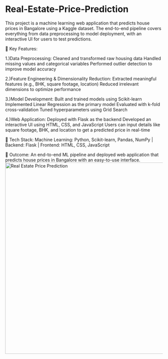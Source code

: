 # Real-Estate-Price-Prediction
This project is a machine learning web application that predicts house prices in Bangalore using a Kaggle dataset. The end-to-end pipeline covers everything from data preprocessing to model deployment, with an interactive UI for users to test predictions.

🔑 Key Features:

1.)Data Preprocessing:
Cleaned and transformed raw housing data
Handled missing values and categorical variables
Performed outlier detection to improve model accuracy

2.)Feature Engineering & Dimensionality Reduction:
Extracted meaningful features (e.g., BHK, square footage, location)
Reduced irrelevant dimensions to optimize performance

3.)Model Development:
Built and trained models using Scikit-learn
Implemented Linear Regression as the primary model
Evaluated with k-fold cross-validation
Tuned hyperparameters using Grid Search

4.)Web Application:
Deployed with Flask as the backend
Developed an interactive UI using HTML, CSS, and JavaScript
Users can input details like square footage, BHK, and location to get a predicted price in real-time


🚀 Tech Stack: 
Machine Learning: Python, Scikit-learn, Pandas, NumPy |
Backend: Flask |
Frontend: HTML, CSS, JavaScript

🎯 Outcome:
An end-to-end ML pipeline and deployed web application that predicts house prices in Bangalore with an easy-to-use interface.
<img width="917" height="612" alt="Real Estate Price Prediction" src="https://github.com/user-attachments/assets/e9b25af8-0d06-4e55-b903-ea19b9542aeb" />
